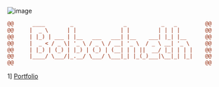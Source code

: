 ![image](https://user-images.githubusercontent.com/49965312/204045365-ba362ca7-59a7-4255-ad45-4925e2353c08.png)
```diff
@@      ____        _                _           _   _         @@                      
@@     |  _ \      | |              | |         | | | |        @@                      
@@     | |_) | ___ | |__   ___   ___| |__    ___| |_| |__      @@                      
@@     |  _ < / _ \| '_ \ / _ \ / __| '_ \  / _ \ __| '_ \     @@                      
@@     | |_) | (_) | |_) | (_) | (__| | | ||  __/ |_| | | |    @@                      
@@     |____/ \___/|_.__/ \___/ \___|_| |_(_)___|\__|_| |_|    @@                      
@@                                                             @@                      
 ```
 
 1] [Portfolio](https://boboch.tk)
